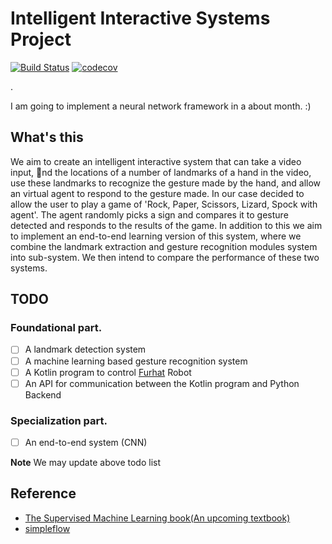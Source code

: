 

# Intelligent Interactive Systems Project

[![Build Status](https://travis-ci.com/nanguoyu/Intelligent-Interactive-Systems-Project.svg?branch=master)](https://travis-ci.com/nanguoyu/Intelligent-Interactive-Systems-Project)
[![codecov](https://codecov.io/gh/nanguoyu/Intelligent-Interactive-Systems-Project/branch/master/graph/badge.svg)](https://codecov.io/gh/nanguoyu/Intelligent-Interactive-Systems-Project)


.

I am going to implement a neural network framework in a about month. :)

## What's this

We aim to create an intelligent interactive system that can take a video input,
nd the locations of a number of landmarks of a hand in the video, use these landmarks
to recognize the gesture made by the hand, and allow an virtual agent to respond to the
gesture made. In our case decided to allow the user to play a game of 'Rock, Paper,
Scissors, Lizard, Spock with agent'. The agent randomly picks a sign and compares it to
gesture detected and responds to the results of the game. In addition to this we aim to
implement an end-to-end learning version of this system, where we combine the landmark
extraction and gesture recognition modules system into sub-system. We then intend to
compare the performance of these two systems.



## TODO

### Foundational part.
- [ ] A landmark detection system
- [ ] A machine learning based gesture recognition system
- [ ] A Kotlin program to control [Furhat](https://furhatrobotics.com/) Robot
- [ ] An API for communication between the Kotlin program and Python Backend

### Specialization part.
- [ ] An end-to-end system (CNN) 

**Note** We may update above todo list

## Reference
- [The Supervised Machine Learning book(An upcoming textbook)](http://smlbook.org/)
- [simpleflow](https://github.com/PytLab/simpleflow)
